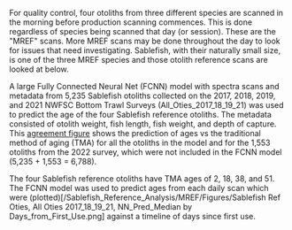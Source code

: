 
For quality control, four otoliths from three different species are scanned in the morning before production scanning commences. This is done regardless of species being scanned that day (or session). These are the "MREF" scans. More MREF scans may be done throughout the day to look for issues that need investigating.  Sablefish, with their naturally small size, is one of the three MREF species and those otolith reference scans are looked at below.

A large Fully Connected Neural Net (FCNN) model with spectra scans and metadata from 5,235 Sablefish otoliths collected on the 2017, 2018, 2019, and 2021 NWFSC Bottom Trawl Surveys (All_Oties_2017_18_19_21) was used to predict the age of the four Sablefish reference otoliths. The metadata consisted of otolith weight, fish length, fish weight, and depth of capture. This [agreement figure](/Sablefish_Reference_Analysis/MREF/Figures/Agreement_Figure_Sable_Combo_All_Oties_2017_18_19_21.png) shows the prediction of ages vs the traditional method of aging (TMA) for all the otoliths in the model and for the 1,553 otoliths from the 2022 survey, which were not included in the FCNN model (5,235 + 1,553 = 6,788). 

The four Sablefish reference otoliths have TMA ages of 2, 18, 38, and 51. The FCNN model was used to predict ages from each daily scan which were (plotted)[/Sablefish_Reference_Analysis/MREF/Figures/Sablefish Ref Oties, All Oties 2017_18_19_21, NN_Pred_Median by Days_from_First_Use.png] against a timeline of days since first use. 
